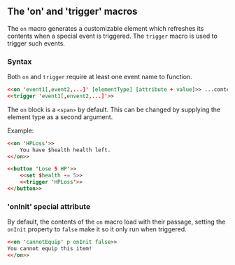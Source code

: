 ## The 'on' and 'trigger' macros ##

The `on` macro generates a customizable element which refreshes its contents when a special event is triggered. The `trigger` macro is used to trigger such events.

### Syntax ###

Both `on` and `trigger` require at least one event name to function.
```html
<<on 'event1[,event2,...]' [elementType] [attribute + value]>> ...content... <</on>>
<<trigger 'event1[,envent2,...]'>>
```

The `on` block is a `<span>` by default. This can be changed by supplying the element type as a second argument.

Example:

```html
<<on 'HPLoss'>>
	You have $health health left.
<</on>>

<<button 'Lose 5 HP'>>
	<<set $health -= 5>>
	<<trigger 'HPLoss'>>
<</button>>
```

### 'onInit' special attribute ###

By default, the contents of the `on` macro load with their passage, setting the `onInit` property to `false` make it so it only run when triggered.

```html
<<on 'cannotEquip' p onInit false>>
You cannot equip this item!
<</on>>
```
